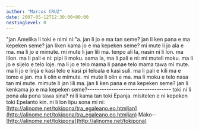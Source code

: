 ```yaml
---
author: "Marcos CRUZ"
date: 2007-05-12T12:30:00+00:00
nestinglevel: 0
---
```

"jan Amelika li toki e nimi ni:"a. jan li jo e ma tan seme? jan li ken pana e ma kepeken seme? jan liken kama jo e ma kepeken seme? mi mute li jo ala e ma. ma li jo e mimute. mi mute li jan lili ma. tenpo ali la, nasin ni li lon. ma lilon. ma li pali e ni: pipi li moku. sama la, ma li pali e ni: mi muteli moku. ma li jo e sijelo e telo loje. ma li jo e telo mama li panae telo mama tawa mi mute. ma li jo e linja e kasi telo e kasi pi teloala e kasi suli. ma li pali e kili ma e tomo e jan. ma li olin e mimute. mi mute li olin e ma. ma li moku e telo nasa tan mi mute. mimute li jan lili ma. jan li ken pana e ma kepeken seme? jan li kenkama jo e ma kepeken seme?-----------------------------------
toki ni li pona ala pona tawa sina? ni li kama tan toki Epanja. misitelen e ni kepeken toki Epelanto kin. ni li lon lipu sona mi ni:[http://alinome.net/tokipona/tra_egaleano.eo.htmljan](http://alinome.net/tokipona/tra_egaleano.eo.htmljan) Mako--
[http://alinome.net/tokipona](http://alinome.net/tokipona)